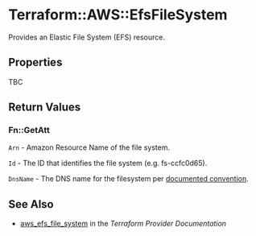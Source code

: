 # Terraform::AWS::EfsFileSystem

Provides an Elastic File System (EFS) resource.

## Properties

TBC

## Return Values

### Fn::GetAtt

`Arn` - Amazon Resource Name of the file system.

`Id` - The ID that identifies the file system (e.g. fs-ccfc0d65).

`DnsName` - The DNS name for the filesystem per [documented convention](http://docs.aws.amazon.com/efs/latest/ug/mounting-fs-mount-cmd-dns-name.html).

## See Also

* [aws_efs_file_system](https://www.terraform.io/docs/providers/aws/r/efs_file_system.html) in the _Terraform Provider Documentation_